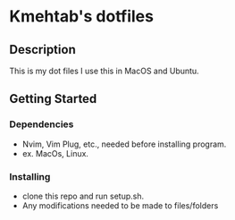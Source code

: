 # Kmehtab's dotfiles

## Description

This is my dot files I use this in MacOS and Ubuntu.


## Getting Started

### Dependencies

* Nvim, Vim Plug, etc., needed before installing program.
* ex. MacOs, Linux.

### Installing

* clone this repo and run setup.sh.
* Any modifications needed to be made to files/folders

